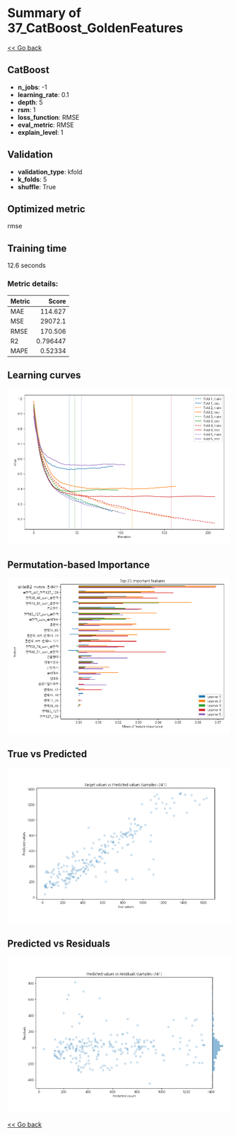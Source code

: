 # Summary of 37_CatBoost_GoldenFeatures

[<< Go back](../README.md)


## CatBoost
- **n_jobs**: -1
- **learning_rate**: 0.1
- **depth**: 5
- **rsm**: 1
- **loss_function**: RMSE
- **eval_metric**: RMSE
- **explain_level**: 1

## Validation
 - **validation_type**: kfold
 - **k_folds**: 5
 - **shuffle**: True

## Optimized metric
rmse

## Training time

12.6 seconds

### Metric details:
| Metric   |        Score |
|:---------|-------------:|
| MAE      |   114.627    |
| MSE      | 29072.1      |
| RMSE     |   170.506    |
| R2       |     0.796447 |
| MAPE     |     0.52334  |



## Learning curves
![Learning curves](learning_curves.png)

## Permutation-based Importance
![Permutation-based Importance](permutation_importance.png)
## True vs Predicted

![True vs Predicted](true_vs_predicted.png)


## Predicted vs Residuals

![Predicted vs Residuals](predicted_vs_residuals.png)



[<< Go back](../README.md)
